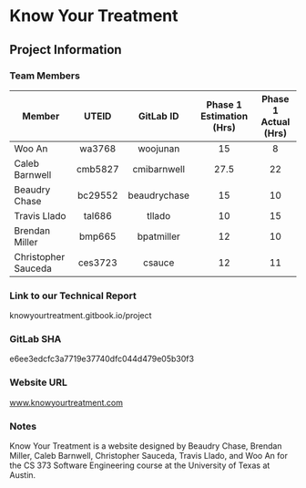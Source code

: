 # Know Your Treatment

## Project Information
### Team Members

Member              | UTEID   |    GitLab ID    | Phase 1 Estimation (Hrs)   | Phase 1 Actual (Hrs)
--------------------|:-------:|:---------------:|:--------------------------:|:--------------------:
Woo An              |wa3768   |woojunan         |          15                |        8
Caleb Barnwell      |cmb5827  |cmibarnwell      |          27.5              |       22
Beaudry Chase       |bc29552  |beaudrychase     |          15                |       10
Travis Llado        |tal686   |tllado           |          10                |       15
Brendan Miller      |bmp665   |bpatmiller       |          12                |       10
Christopher Sauceda |ces3723  |csauce           |          12                |       11


### Link to our Technical Report
knowyourtreatment.gitbook.io/project

### GitLab SHA
e6ee3edcfc3a7719e37740dfc044d479e05b30f3

### Website URL
www.knowyourtreatment.com

### Notes
Know Your Treatment is a website designed by Beaudry Chase, Brendan Miller, Caleb Barnwell, Christopher Sauceda, Travis Llado, and Woo An for the CS 373 Software Engineering course at the University of Texas at Austin.
